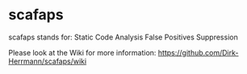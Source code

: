 # scafaps

scafaps stands for: Static Code Analysis False Positives Suppression

Please look at the Wiki for more information: https://github.com/Dirk-Herrmann/scafaps/wiki
